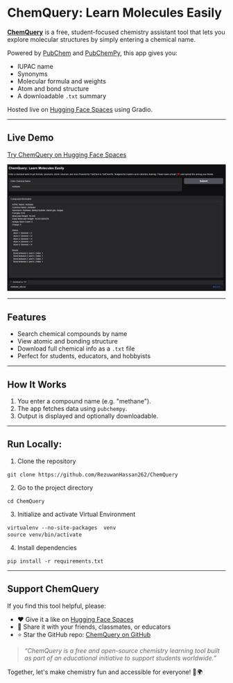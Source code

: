 # ChemQuery: Learn Molecules Easily

[**ChemQuery**](https://huggingface.co/spaces/Rezuwan/ChemQuery) is a free, student-focused chemistry assistant tool that lets you explore molecular structures by simply entering a chemical name.

Powered by [PubChem](https://pubchem.ncbi.nlm.nih.gov/) and [PubChemPy](https://pypi.org/project/PubChemPy/), this app gives you:
- IUPAC name
- Synonyms
- Molecular formula and weights
- Atom and bond structure
- A downloadable `.txt` summary

Hosted live on [Hugging Face Spaces](https://huggingface.co/spaces/Rezuwan/ChemQuery) using Gradio.

---

## Live Demo

 [Try ChemQuery on Hugging Face Spaces](https://huggingface.co/spaces/Rezuwan/ChemQuery)

![ChemQuery Screenshot](https://raw.githubusercontent.com/RezuwanHassan262/ChemQuery/refs/heads/main/images/app_screenshot.PNG) 

---

## Features

- Search chemical compounds by name
- View atomic and bonding structure
- Download full chemical info as a `.txt` file
- Perfect for students, educators, and hobbyists

---

## How It Works

1. You enter a compound name (e.g. "methane").
2. The app fetches data using `pubchempy`.
3. Output is displayed and optionally downloadable.

---

## Run Locally:

1. Clone the repository

```
git clone https://github.com/RezuwanHassan262/ChemQuery
```

2. Go to the project directory

```
cd ChemQuery
```

3. Initialize and activate Virtual Environment

```
virtualenv --no-site-packages  venv
source venv/bin/activate
```

4. Install dependencies

```
pip install -r requirements.txt
```

---

## Support ChemQuery

If you find this tool helpful, please:

- ❤️ Give it a like on [Hugging Face Spaces](https://huggingface.co/spaces/Rezuwan/ChemQuery)
- 🔁 Share it with your friends, classmates, or educators
- ⭐ Star the GitHub repo: [ChemQuery on GitHub](https://github.com/RezuwanHassan262/ChemQuery)


> _“ChemQuery is a free and open-source chemistry learning tool built as part of an educational initiative to support students worldwide.”_


Together, let's make chemistry fun and accessible for everyone! 🧪🌍
